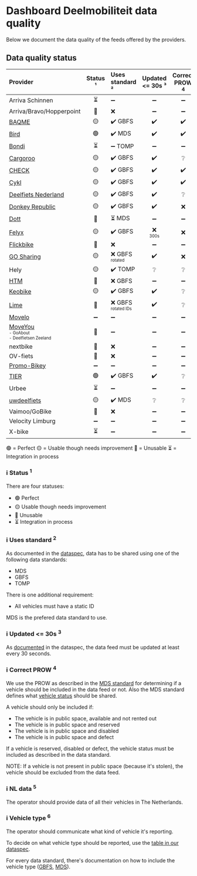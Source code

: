 # Dashboard Deelmobiliteit data quality

Below we document the data quality of the feeds offered by the providers.

## Data quality status

| **Provider**                                                                                                                  | **Status** ¹ | Uses standard ² | Updated <= 30s ³ | Correct PROW <sup>4</sup> | NL data <sup>5</sup> | Vehicle type <sup>6</sup> |
| :-----------                                                                                                                  | :--------:   | :------------   | :------------:   | :----------:       | :-----:                     | :----------:              |
| Arriva Schinnen                                                                                                               | ⏳           | ➖              | ➖                | ➖                 | ➖                         | ➖
| Arriva/Bravo/Hopperpoint                                                                                                      | 🔴           | ❌              | ➖                | ➖                 | ➖                         | ➖
| [BAQME](https://github.com/Stichting-CROW/dashboarddeelmobiliteit-datakwaliteit/blob/main/provider/BAQME.md)                  | 🟡           | :heavy_check_mark: GBFS         | :heavy_check_mark:                | :heavy_check_mark:                 | :heavy_check_mark:                         | ❌
| [Bird](https://github.com/Stichting-CROW/dashboarddeelmobiliteit-datakwaliteit/blob/main/provider/Bird.md)                    | 🟢           | :heavy_check_mark: MDS             | :heavy_check_mark:               | :heavy_check_mark:                  | :heavy_check_mark:                         | :heavy_check_mark:
| [Bondi](https://github.com/Stichting-CROW/dashboarddeelmobiliteit-datakwaliteit/blob/main/provider/Bondi.md)                  | ⏳           | ➖ TOMP             | ➖                | ➖                 | ➖                         | ➖
| [Cargoroo](https://github.com/Stichting-CROW/dashboarddeelmobiliteit-datakwaliteit/blob/main/provider/Cargoroo.md)            | 🟡           | :heavy_check_mark: GBFS | :heavy_check_mark: | ❔                 | :heavy_check_mark:                         | ❌
| [CHECK](https://github.com/Stichting-CROW/dashboarddeelmobiliteit-datakwaliteit/blob/main/provider/CHECK.md)                  | 🟡           | :heavy_check_mark: GBFS | :heavy_check_mark: | :heavy_check_mark: | :heavy_check_mark:                         | ❌
| [Cykl](https://github.com/Stichting-CROW/dashboarddeelmobiliteit-datakwaliteit/blob/main/provider/Cykl.md)                    | 🟡           | :heavy_check_mark: GBFS | :heavy_check_mark: | :heavy_check_mark:                 | :heavy_check_mark:                         | ❌
| [Deelfiets Nederland](https://github.com/Stichting-CROW/dashboarddeelmobiliteit-datakwaliteit/blob/main/provider/DeelfietsNederland.md) | 🟡 | :heavy_check_mark: GBFS | :heavy_check_mark: | ❔                 | ❌                         | ❌
| [Donkey Republic](https://github.com/Stichting-CROW/dashboarddeelmobiliteit-datakwaliteit/blob/main/provider/DonkeyRepublic.md) | 🟡         | :heavy_check_mark: GBFS | :heavy_check_mark: | ❌                 | :heavy_check_mark:      | ❌
| [Dott](https://github.com/Stichting-CROW/dashboarddeelmobiliteit-datakwaliteit/blob/main/provider/Dott.md)                    | 🔴           | ⏳ MDS           | ➖              | ➖                         | ➖                    | ➖
| [Felyx](https://github.com/Stichting-CROW/dashboarddeelmobiliteit-datakwaliteit/blob/main/provider/Felyx.md)                  | 🟡           | :heavy_check_mark: GBFS         | ❌<br><sub><sup>300s</sup></sub> | ❌  | :heavy_check_mark:                         | ❌
| [Flickbike](https://github.com/Stichting-CROW/dashboarddeelmobiliteit-datakwaliteit/blob/main/provider/Flickbike.md)          | 🔴           | ❌              | ➖                | ➖                 | ➖                         | ➖
| [GO Sharing](https://github.com/Stichting-CROW/dashboarddeelmobiliteit-datakwaliteit/blob/main/provider/GoSharing.md)         | 🟡           | ❌ GBFS <br><sub><sup>rotated       | :heavy_check_mark:                | ❌                 | :heavy_check_mark:                         | ❌
| Hely                                                                                                                          | 🟡           | :heavy_check_mark: TOMP         | ❔                | ❔                 | ❔                         | ❔
| [HTM](https://github.com/Stichting-CROW/dashboarddeelmobiliteit-datakwaliteit/blob/main/provider/HTM.md)                      | 🔴           | ❌ GBFS         | ➖                | ➖                 | ➖                         | ➖
| [Keobike](https://github.com/Stichting-CROW/dashboarddeelmobiliteit-datakwaliteit/blob/main/provider/Keobike.md)              | 🟡           | :heavy_check_mark: GBFS         | :heavy_check_mark:                | ❔                 | :heavy_check_mark:                          | ❌
| [Lime](https://github.com/Stichting-CROW/dashboarddeelmobiliteit-datakwaliteit/blob/main/provider/Lime.md)                    | 🔴           | ❌ GBFS<br><sub><sup>rotated IDs</sup></sub> | :heavy_check_mark: | ❔   | :heavy_check_mark:                         | :heavy_check_mark:
| [Movelo](https://github.com/Stichting-CROW/dashboarddeelmobiliteit-datakwaliteit/blob/main/provider/Movelo.md)                | ➖           | ➖              | ➖                | ➖                 | ➖                         | ➖
| [MoveYou](https://github.com/Stichting-CROW/dashboarddeelmobiliteit-datakwaliteit/blob/main/provider/MoveYou.md)<br /><sub><sup>- GoAbout<br />- Deelfietsen Zeeland</sub></sup> | 🔴 | ➖ | ➖ | ➖    | ➖                         | ➖
| nextbike                                                                                                                      | 🔴           | ❌              | ➖                | ➖                 | ➖                         | ➖
| OV-fiets                                                                                                                      | 🔴           | ❌              | ➖                | ➖                 | ➖                         | ➖
| [Promo-Bikey](https://github.com/Stichting-CROW/dashboarddeelmobiliteit-datakwaliteit/blob/main/provider/Promo-Bikey.md)      | ➖           | ➖              | ➖                | ➖                 | ➖                         | ➖
| [TIER](https://github.com/Stichting-CROW/dashboarddeelmobiliteit-datakwaliteit/blob/main/provider/TIER.md)      | 🟢           | :heavy_check_mark: GBFS         | :heavy_check_mark:                | ❔                 | :heavy_check_mark:                         | :heavy_check_mark:
| Urbee                                                                                                                         | ⏳           | ➖              | ➖                | ➖                 | ➖                         | ➖
| [uwdeelfiets](https://github.com/Stichting-CROW/dashboarddeelmobiliteit-datakwaliteit/blob/main/provider/uwdeelfiets.md)      | 🟡           | :heavy_check_mark: MDS | ❔         | ❔                 | ❌                         | ❌
| Vaimoo/GoBike                                                                                                                 | 🔴           | ❌              | ➖                | ➖                 | ➖                         | ➖
| Velocity Limburg                                                                                                              | ➖           | ➖              | ➖                | ➖                 | ➖                         | ➖
| X-bike                                                                                                                        | ⏳           | ➖              | ➖                | ➖                 | ➖                         | ➖

🟢 = Perfect
🟡 = Usable though needs improvement
🔴 = Unusable
⏳ = Integration in process

### ℹ️ Status <sup>1</sup>

There are four statuses:
- 🟢 Perfect
- 🟡 Usable though needs improvement
- 🔴 Unusable
- ⏳ Integration in process

### ℹ️ Uses standard <sup>2</sup>

As documented in the [dataspec](https://docs.crow.nl/deelfietsdashboard/hr-dataspec/), data has to be shared using one of the following data standards:

- MDS
- GBFS
- TOMP

There is one additional requirement:

- All vehicles must have a static ID

MDS is the prefered data standard to use.

### ℹ️ Updated <= 30s <sup>3</sup>

As [documented](https://docs.crow.nl/deelfietsdashboard/hr-dataspec/#general) in the dataspec, the data feed must be updated at least every 30 seconds.

### ℹ️ Correct PROW <sup>4</sup>

We use the PROW as described in the [MDS standard](https://github.com/openmobilityfoundation/mobility-data-specification/blob/main/provider/README.md#mobility-data-specification-provider) for determining if a vehicle should be included in the data feed or not. Also the MDS standard defines what [vehicle status](https://github.com/openmobilityfoundation/mobility-data-specification/blob/main/general-information.md#state-machine-diagram) should be shared.

A vehicle should only be included if:

- The vehicle is in public space, available and not rented out
- The vehicle is in public space and reserved
- The vehicle is in public space and disabled
- The vehicle is in public space and defect

If a vehicle is reserved, disabled or defect, the vehicle status must be included as described in the data standard.

NOTE: If a vehicle is not present in public space (because it's stolen), the vehicle should be excluded from the data feed.

### ℹ️ NL data <sup>5</sup>

The operator should provide data of all their vehicles in The Netherlands.

### ℹ️ Vehicle type <sup>6</sup>

The operator should communicate what kind of vehicle it's reporting. 

To decide on what vehicle type should be reported, use the [table in our dataspec](https://docs.crow.nl/deelfietsdashboard/hr-dataspec/#vehicle-types).

For every data standard, there's documentation on how to include the vehicle type ([GBFS](https://github.com/NABSA/gbfs/blob/master/gbfs.md#vehicle_typesjson-added-in-v21), [MDS](https://github.com/openmobilityfoundation/mobility-data-specification/blob/main/general-information.md#vehicle-types)).
